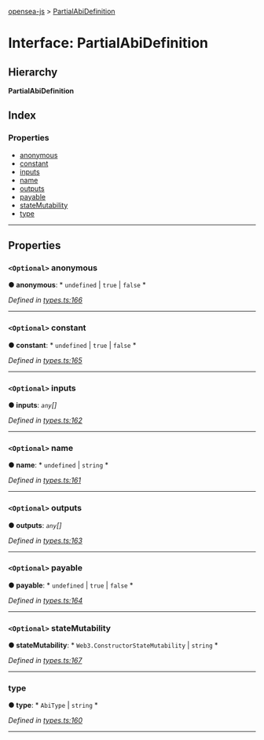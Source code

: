 [opensea-js](../README.md) > [PartialAbiDefinition](../interfaces/partialabidefinition.md)

# Interface: PartialAbiDefinition

## Hierarchy

**PartialAbiDefinition**

## Index

### Properties

* [anonymous](partialabidefinition.md#anonymous)
* [constant](partialabidefinition.md#constant)
* [inputs](partialabidefinition.md#inputs)
* [name](partialabidefinition.md#name)
* [outputs](partialabidefinition.md#outputs)
* [payable](partialabidefinition.md#payable)
* [stateMutability](partialabidefinition.md#statemutability)
* [type](partialabidefinition.md#type)

---

## Properties

<a id="anonymous"></a>

### `<Optional>` anonymous

**● anonymous**: * `undefined` &#124; `true` &#124; `false`
*

*Defined in [types.ts:166](https://github.com/ProjectOpenSea/opensea-js/blob/d33e6bc/src/types.ts#L166)*

___
<a id="constant"></a>

### `<Optional>` constant

**● constant**: * `undefined` &#124; `true` &#124; `false`
*

*Defined in [types.ts:165](https://github.com/ProjectOpenSea/opensea-js/blob/d33e6bc/src/types.ts#L165)*

___
<a id="inputs"></a>

### `<Optional>` inputs

**● inputs**: *`any`[]*

*Defined in [types.ts:162](https://github.com/ProjectOpenSea/opensea-js/blob/d33e6bc/src/types.ts#L162)*

___
<a id="name"></a>

### `<Optional>` name

**● name**: * `undefined` &#124; `string`
*

*Defined in [types.ts:161](https://github.com/ProjectOpenSea/opensea-js/blob/d33e6bc/src/types.ts#L161)*

___
<a id="outputs"></a>

### `<Optional>` outputs

**● outputs**: *`any`[]*

*Defined in [types.ts:163](https://github.com/ProjectOpenSea/opensea-js/blob/d33e6bc/src/types.ts#L163)*

___
<a id="payable"></a>

### `<Optional>` payable

**● payable**: * `undefined` &#124; `true` &#124; `false`
*

*Defined in [types.ts:164](https://github.com/ProjectOpenSea/opensea-js/blob/d33e6bc/src/types.ts#L164)*

___
<a id="statemutability"></a>

### `<Optional>` stateMutability

**● stateMutability**: * `Web3.ConstructorStateMutability` &#124; `string`
*

*Defined in [types.ts:167](https://github.com/ProjectOpenSea/opensea-js/blob/d33e6bc/src/types.ts#L167)*

___
<a id="type"></a>

###  type

**● type**: * `AbiType` &#124; `string`
*

*Defined in [types.ts:160](https://github.com/ProjectOpenSea/opensea-js/blob/d33e6bc/src/types.ts#L160)*

___


